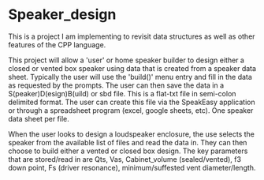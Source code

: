 # Speaker_design
This is a project I am implementing to revisit data structures as well as other features of the CPP language.

This project will allow a 'user' or home speaker builder to design either a closed or vented box speaker using
data that is created from a speaker data sheet. Typically the user will use the 'build()' menu entry and fill
in the data as requested by the prompts. The user can then save the data in a S(peaker)D(esign)B(uild) or sbd
file. This is a flat-txt file in semi-colon delimited format. The user can create this file via the SpeakEasy 
application or through a spreadsheet program (excel, google sheets, etc). One speaker data sheet per file. 

When the user looks to design a loudspeaker enclosure, the use selects the speaker from the available list of 
files and read the data in. They can then choose to build either a vented or closed box design. The key parameters
that are stored/read in are Qts, Vas, Cabinet_volume (sealed/vented), f3 down point, Fs (driver resonance), 
minimum/suffested vent diameter/length.
